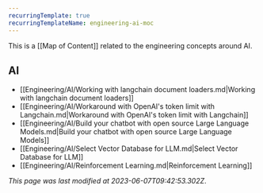 ```yaml
---
recurringTemplate: true
recurringTemplateName: engineering-ai-moc
---
```


This is a [[Map of Content]] related to the engineering concepts around AI.

## AI

- [[Engineering/AI/Working with langchain document loaders.md|Working with langchain document loaders]]
- [[Engineering/AI/Workaround with OpenAI's token limit with Langchain.md|Workaround with OpenAI's token limit with Langchain]]
- [[Engineering/AI/Build your chatbot with open source Large Language Models.md|Build your chatbot with open source Large Language Models]]
- [[Engineering/AI/Select Vector Database for LLM.md|Select Vector Database for LLM]]
- [[Engineering/AI/Reinforcement Learning.md|Reinforcement Learning]]


*This page was last modified at 2023-06-07T09:42:53.302Z*.
